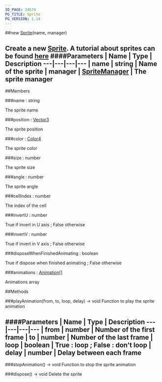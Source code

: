 ```yaml
---
ID_PAGE: 24574
PG_TITLE: Sprite
PG_VERSION: 1.14
---
```

##new [Sprite](/classes/Sprite)(name, manager)

Create a new [Sprite](/classes/Sprite).
A tutorial about sprites can be found [here](https://github.com/BabylonJS/Babylon.js/wiki/08-Sprites)
####Parameters
 | Name | Type | Description
---|---|---|---
 | name | string | Name of the sprite
 | manager | [SpriteManager](/classes/SpriteManager) | The sprite manager
---

##Members

###name : string


The sprite name

###position : [Vector3](/classes/Vector3)


The sprite position

###color : [Color4](/classes/Color4)


The sprite color

###size : number


The sprite size

###angle : number


The sprite angle

###cellIndex : number


The index of the cell

###invertU : number


True if invert in U axis ; False otherwise

###invertV : number


True if invert in V axis ; False otherwise

###disposeWhenFinishedAnimating : boolean


True if dispose when finished animating ; False otherwise

###animations : [Animation](/classes/Animation)[]


Animations array



##Methods

###playAnimation(from, to, loop, delay) &rarr; void
Function to play the sprite animation

####Parameters
 | Name | Type | Description
---|---|---|---
 | from | number | Number of the first frame
 | to | number | Number of the last frame
 | loop | boolean | True : loop ; False : don't loop
 | delay | number | Delay between each frame
---

###stopAnimation() &rarr; void
Function to stop the sprite animation


###dispose() &rarr; void
Delete the sprite

